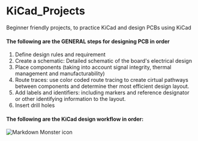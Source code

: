# KiCad_Projects
Beginner friendly projects, to practice KiCad and design PCBs using KiCad

#### The following are the GENERAL steps for designing PCB in order

1. Define design rules and requirement
2. Create a schematic: Detailed schematic of the board's electrical design
3. Place components (taking into account signal integrity, thermal management and manufacturability)
4. Route traces: use color coded route tracing to create cirtual pathways between components and determine ther most efficient design layout.
5. Add labels and identifiers: including markers and reference designator or other identifying information to the layout.
6. Insert drill holes


#### The following are the KiCad design workflow in order:

<img src="[markdownmonstericon.png](https://techexplorations.com/wp-content/uploads/2019/05/S1_KicadDesignProcess-1024x619.jpg)"
     alt="Markdown Monster icon"
     style="float: left; margin-right: 10px;" />
